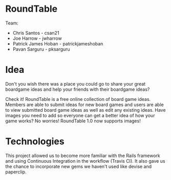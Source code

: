 # RoundTable

Team:

* Chris Santos - csan21
* Joe Harrow - jwharrow
* Patrick James Hoban - patrickjameshoban
* Pavan Sarguru - pksarguru


# Idea

Don't you wish there was a place you could go to share your great boardgame ideas and help your friends with their boardgame ideas?

Check it! RoundTable is a free online collection of board game ideas. Members are able to submit ideas for new board games and users are able to view submitted board game ideas as well as edit any existing ideas. Have images you need to add so everyone can get a better idea of how your game works? No worries! RoundTable 1.0 now supports images!

# Technologies

This project allowed us to become more familiar with the Rails framework and using Continuous Integration in the workflow (Travis CI). It also gave us the chance to incorporate new gems we haven't used like devise and paperclip.

